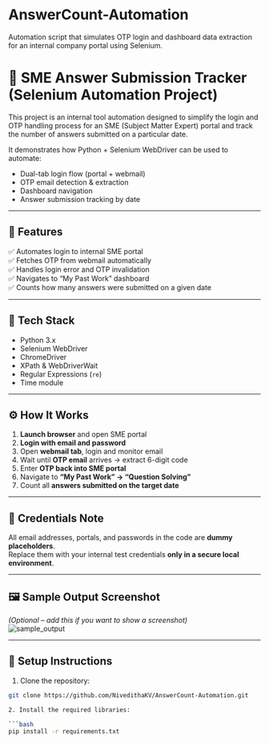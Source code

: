 # AnswerCount-Automation
Automation script that simulates OTP login and dashboard data extraction for an internal company portal using Selenium.
# 🧠 SME Answer Submission Tracker (Selenium Automation Project)

This project is an internal tool automation designed to simplify the login and OTP handling process for an SME (Subject Matter Expert) portal and track the number of answers submitted on a particular date.

It demonstrates how Python + Selenium WebDriver can be used to automate:
- Dual-tab login flow (portal + webmail)
- OTP email detection & extraction
- Dashboard navigation
- Answer submission tracking by date

---

## 🚀 Features

✅ Automates login to internal SME portal  
✅ Fetches OTP from webmail automatically  
✅ Handles login error and OTP invalidation  
✅ Navigates to “My Past Work” dashboard  
✅ Counts how many answers were submitted on a given date

---

## 🧰 Tech Stack

- Python 3.x  
- Selenium WebDriver  
- ChromeDriver  
- XPath & WebDriverWait  
- Regular Expressions (`re`)  
- Time module  

---

## ⚙️ How It Works

1. **Launch browser** and open SME portal  
2. **Login with email and password**  
3. Open **webmail tab**, login and monitor email  
4. Wait until **OTP email** arrives → extract 6-digit code  
5. Enter **OTP back into SME portal**  
6. Navigate to **“My Past Work” → “Question Solving”**  
7. Count all **answers submitted on the target date**  

---

## 🔐 Credentials Note

All email addresses, portals, and passwords in the code are **dummy placeholders**.  
Replace them with your internal test credentials **only in a secure local environment**.

---

## 🖼️ Sample Output Screenshot

*(Optional – add this if you want to show a screenshot)*  
![sample_output](screenshots/sample_output.png)

---

## 🧪 Setup Instructions

1. Clone the repository:

```bash
git clone https://github.com/NivedithaKV/AnswerCount-Automation.git

2. Install the required libraries:

```bash
pip install -r requirements.txt

